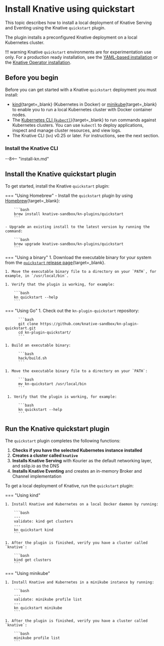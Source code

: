 # Install Knative using quickstart

This topic describes how to install a local deployment of Knative Serving and
Eventing using the Knative `quickstart` plugin.

The plugin installs a preconfigured Knative deployment on a local Kubernetes cluster.

!!! warning
    Knative `quickstart` environments are for experimentation use only.
    For a production ready installation, see the [YAML-based installation](/docs/install/yaml-install/)
    or the [Knative Operator installation](/docs/install/operator/knative-with-operators/).

## Before you begin

Before you can get started with a Knative `quickstart` deployment you must install:

- [kind](https://kind.sigs.k8s.io/docs/user/quick-start){target=_blank} (Kubernetes in Docker)
or [minikube](https://minikube.sigs.k8s.io/docs/start/){target=_blank} to enable
you to run a local Kubernetes cluster with Docker container nodes.
- The [Kubernetes CLI (`kubectl`)](https://kubernetes.io/docs/tasks/tools/install-kubectl){target=_blank}
to run commands against Kubernetes clusters.
You can use `kubectl` to deploy applications, inspect and manage cluster resources, and view logs.
- The Knative CLI (`kn`) v0.25 or later. For instructions, see the next section.

### Install the Knative CLI

--8<-- "install-kn.md"

## Install the Knative quickstart plugin

To get started, install the Knative `quickstart` plugin:

=== "Using Homebrew"
    - Install the `quickstart` plugin by using [Homebrew](https://brew.sh){target=_blank}:

        ```bash
        brew install knative-sandbox/kn-plugins/quickstart
        ```

    - Upgrade an existing install to the latest version by running the command:

        ```bash
        brew upgrade knative-sandbox/kn-plugins/quickstart
        ```
=== "Using a binary"
    1. Download the executable binary for your system from the [`quickstart` release page](https://github.com/knative-sandbox/kn-plugin-quickstart/releases){target=_blank}.

    1. Move the executable binary file to a directory on your `PATH`, for example, in `/usr/local/bin`.

    1. Verify that the plugin is working, for example:

        ```bash
        kn quickstart --help
        ```

=== "Using Go"
    1. Check out the `kn-plugin-quickstart` repository:

          ```bash
          git clone https://github.com/knative-sandbox/kn-plugin-quickstart.git
          cd kn-plugin-quickstart/
          ```

    1. Build an executable binary:

          ```bash
          hack/build.sh
          ```

    1. Move the executable binary file to a directory on your `PATH`:

          ```bash
          mv kn-quickstart /usr/local/bin
          ```

     1. Verify that the plugin is working, for example:

          ```bash
          kn quickstart --help
          ```

## Run the Knative quickstart plugin

The `quickstart` plugin completes the following functions:

1. **Checks if you have the selected Kubernetes instance installed**
1. **Creates a cluster called `knative`**
1. **Installs Knative Serving** with Kourier as the default networking layer, and sslip.io as the DNS
1. **Installs Knative Eventing** and creates an in-memory Broker and Channel implementation


To get a local deployment of Knative, run the `quickstart` plugin:

=== "Using kind"

    1. Install Knative and Kubernetes on a local Docker daemon by running:

        ```bash
        ---
        validate: kind get clusters
        ---
        kn quickstart kind
        ```

    1. After the plugin is finished, verify you have a cluster called `knative`:

        ```bash
        kind get clusters
        ```

=== "Using minikube"

    1. Install Knative and Kubernetes in a minikube instance by running:

        ```bash
        ---
        validate: minikube profile list
        ---
        kn quickstart minikube
        ```

    1. After the plugin is finished, verify you have a cluster called `knative`:

        ```bash
        minikube profile list
        ```
